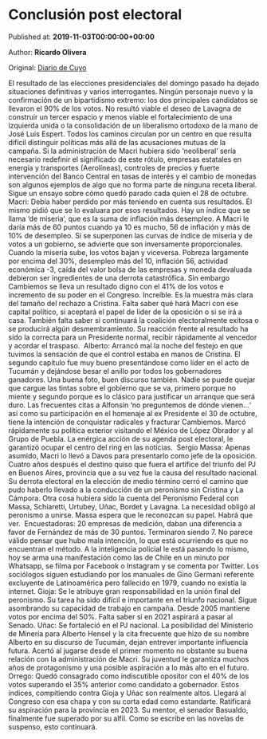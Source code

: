
# Conclusión post electoral

Published at: **2019-11-03T00:00:00+00:00**

Author: **Ricardo Olivera**

Original: [Diario de Cuyo](https://www.diariodecuyo.com.ar/columnasdeopinion/Conclusion-post-electoral-20191102-0060.html)

El resultado de las elecciones presidenciales del domingo pasado ha dejado situaciones definitivas y varios interrogantes. Ningún personaje nuevo y la confirmación de un bipartidismo extremo: los dos principales candidatos se llevaron el 90% de los votos. No resultó viable el deseo de Lavagna de construir un tercer espacio y menos viable el fortalecimiento de una izquierda unida o la consolidación de un liberalismo ortodoxo de la mano de José Luis Espert. Todos los caminos circulan por un centro en que resulta difícil distinguir políticas más allá de las acusaciones mutuas de la campaña. Si la administración de Macri hubiera sido ‘neoliberal‘ sería necesario redefinir el significado de este rótulo, empresas estatales en energía y transportes (Aerolíneas), controles de precios y fuerte intervención del Banco Central en tasas de interés y el cambio de monedas son algunos ejemplos de algo que no forma parte de ninguna receta liberal. Sigue un ensayo sobre cómo quedó parado cada quien el 28 de octubre. Macri: Debía haber perdido por más teniendo en cuenta sus resultados. Él mismo pidió que se lo evaluara por esos resultados. Hay un índice que se llama ‘de miseria‘, que es la suma de inflación más desempleo. A Macri le daría más de 60 puntos cuando ya 10 es mucho, 56 de inflación y más de 10% de desempleo. Si se superponen las curvas de índice de miseria y de votos a un gobierno, se advierte que son inversamente proporcionales. Cuando la miseria sube, los votos bajan y viceversa. Pobreza largamente por encima del 30%, desempleo más del 10, inflación 56, actividad económica -3, caída del valor bolsa de las empresas y moneda devaluada debieron ser ingredientes de una derrota catastrófica. Sin embargo Cambiemos se lleva un resultado digno con el 41% de los votos e incremento de su poder en el Congreso. Increíble. Es la muestra más clara del tamaño del rechazo a Cristina. Falta saber qué hará Macri con ese capital político, si aceptará el papel de líder de la oposición o si se irá a casa. También falta saber si continuará la coalición electoralmente exitosa o se producirá algún desmembramiento. Su reacción frente al resultado ha sido la correcta para un Presidente normal, recibir rápidamente al vencedor y acordar el traspaso. 
Alberto: Arrancó mal la noche del festejo en que tuvimos la sensación de que el control estaba en manos de Cristina. El segundo capítulo fue muy bueno presentándose como líder en el acto de Tucumán y dejándose besar el anillo por todos los gobernadores ganadores. Una buena foto, buen discurso también. Nadie se puede quejar que cargue las tintas sobre el gobierno que se va, primero porque no miente y segundo porque es lo clásico para justificar un arranque que será duro. Las frecuentes citas a Alfonsín ‘no preguntemos de dónde vienen...‘ así como su participación en el homenaje al ex Presidente el 30 de octubre, tiene la intención de conquistar radicales y fracturar Cambiemos. Marcó rápidamente su política exterior visitando el México de López Obrador y al Grupo de Puebla. La enérgica acción de su agenda post electoral, le garantizó ocupar el centro del ring en las noticias. 
Sergio Massa: Apenas asumido, Macri lo llevó a Davos para presentarlo como jefe de la oposición. Cuatro años después el destino quiso que fuera el artífice del triunfo del PJ en Buenos Aires, provincia que a su vez fue la causa del resultado nacional. Su derrota electoral en la elección de medio término cerró el camino que pudo haberlo llevado a la conducción de un peronismo sin Cristina y La Cámpora. Otra cosa hubiera sido la cuenta del Peronismo Federal con Massa, Schiaretti, Urtubey, Uñac, Bordet y Lavagna. La necesidad obligó al peronismo a unirse. Massa espera que le reconozcan su papel. Habrá que ver. 
Encuestadoras: 20 empresas de medición, daban una diferencia a favor de Fernández de más de 30 puntos. Terminaron siendo 7. No parece válido pensar que hubo mala intención, lo que está ocurriendo es que no encuentran el método. A la inteligencia policial le está pasando lo mismo, hoy se arma una manifestación como las de Chile en un minuto por Whatsapp, se filma por Facebook o Instagram y se comenta por Twitter. Los sociólogos siguen estudiando por los manuales de Gino Germani referente excluyente de Latinoamérica pero fallecido en 1979, cuando no existía la internet. Gioja: Se le atribuye gran responsabilidad en la unión final del peronismo. Su tarea ha sido difícil e importante en el triunfo nacional. Sigue asombrando su capacidad de trabajo en campaña. Desde 2005 mantiene votos por encima del 50%. Falta saber si en 2021 aspirará a pasar al Senado.
Uñac: Se fortaleció en el PJ nacional. La posibilidad del Ministerio de Minería para Alberto Hensel y la cita frecuente que hizo de su nombre Alberto en su discurso de Tucumán, dejan entrever importante influencia futura. Acertó al jugarse desde el primer momento no obstante su buena relación con la administración de Macri. Su juventud le garantiza muchos años de protagonismo y una posible aspiración a lo más alto en el futuro. 
Orrego: Quedó consagrado como indiscutible opositor con el 40% de los votos superando el 35% anterior como candidato a gobernador. Estos índices, compitiendo contra Gioja y Uñac son realmente altos. Llegará al Congreso con esa chapa y con su corta edad como estandarte. Ratificará su aspiración para la provincia en 2023. Su mentor, el senador Basualdo, finalmente fue superado por su alfil. Como se escribe en las novelas de suspenso, esto continuará. 
